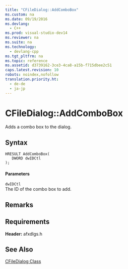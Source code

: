 ```yaml
---
title: "CFileDialog::AddComboBox"
ms.custom: na
ms.date: 09/19/2016
ms.devlang: 
  - C++
ms.prod: visual-studio-dev14
ms.reviewer: na
ms.suite: na
ms.technology: 
  - devlang-cpp
ms.tgt_pltfrm: na
ms.topic: reference
ms.assetid: d3739162-3ce3-4ca8-a15b-f715dbee2c51
caps.latest.revision: 10
robots: noindex,nofollow
translation.priority.ht: 
  - de-de
  - ja-jp
---
```

# CFileDialog::AddComboBox
Adds a combo box to the dialog.  
  
## Syntax  
  
```  
HRESULT AddComboBox(  
   DWORD dwIDCtl  
);  
```  
  
#### Parameters  
 `dwIDCtl`  
 The ID of the combo box to add.  
  
## Remarks  
  
## Requirements  
 **Header:** afxdlgs.h  
  
## See Also  
 [CFileDialog Class](../vs140/CFileDialog-Class.md)